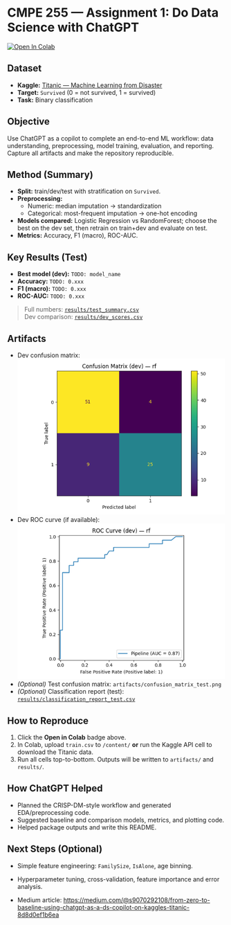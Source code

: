 # CMPE 255 — Assignment 1: Do Data Science with ChatGPT

[![Open In Colab](https://colab.research.google.com/assets/colab-badge.svg)](https://colab.research.google.com/github/SunnyORZ030/255---Assignment-1/blob/main/notebooks/assignment1_titanic.ipynb)

## Dataset
- **Kaggle:** [Titanic — Machine Learning from Disaster](https://www.kaggle.com/competitions/titanic)
- **Target:** `Survived` (0 = not survived, 1 = survived)
- **Task:** Binary classification

## Objective
Use ChatGPT as a copilot to complete an end-to-end ML workflow: data understanding, preprocessing, model training, evaluation, and reporting. Capture all artifacts and make the repository reproducible.

## Method (Summary)
- **Split:** train/dev/test with stratification on `Survived`.
- **Preprocessing:**  
  - Numeric: median imputation → standardization  
  - Categorical: most-frequent imputation → one-hot encoding
- **Models compared:** Logistic Regression vs RandomForest; choose the best on the dev set, then retrain on train+dev and evaluate on test.
- **Metrics:** Accuracy, F1 (macro), ROC-AUC.

## Key Results (Test)
- **Best model (dev):** `TODO: model_name`
- **Accuracy:** `TODO: 0.xxx`
- **F1 (macro):** `TODO: 0.xxx`
- **ROC-AUC:** `TODO: 0.xxx`

> Full numbers: [`results/test_summary.csv`](results/test_summary.csv)  
> Dev comparison: [`results/dev_scores.csv`](results/dev_scores.csv)

## Artifacts
- Dev confusion matrix: ![confusion matrix (dev)](artifacts/confusion_matrix_dev.png)  
- Dev ROC curve (if available): ![ROC (dev)](artifacts/roc_curve_dev.png)  
- *(Optional)* Test confusion matrix: `artifacts/confusion_matrix_test.png`  
- *(Optional)* Classification report (test): [`results/classification_report_test.csv`](results/classification_report_test.csv)

## How to Reproduce
1. Click the **Open in Colab** badge above.  
2. In Colab, upload `train.csv` to `/content/` **or** run the Kaggle API cell to download the Titanic data.  
3. Run all cells top-to-bottom. Outputs will be written to `artifacts/` and `results/`.

## How ChatGPT Helped
- Planned the CRISP-DM-style workflow and generated EDA/preprocessing code.
- Suggested baseline and comparison models, metrics, and plotting code.
- Helped package outputs and write this README.

## Next Steps (Optional)
- Simple feature engineering: `FamilySize`, `IsAlone`, age binning.
- Hyperparameter tuning, cross-validation, feature importance and error analysis.

- Medium article: https://medium.com/@s9070292108/from-zero-to-baseline-using-chatgpt-as-a-ds-copilot-on-kaggles-titanic-8d8d0ef1b6ea
